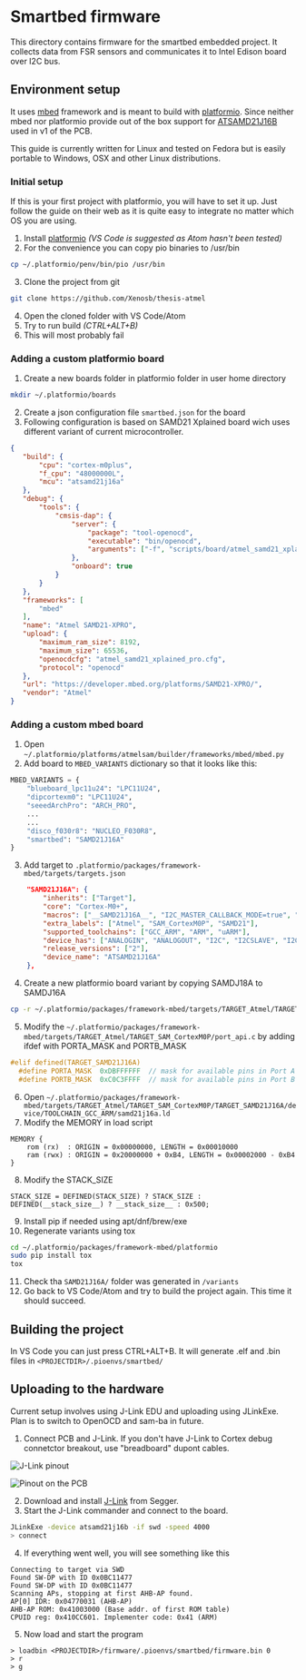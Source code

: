 # Smartbed firmware

This directory contains firmware for the smartbed embedded project. It collects data from FSR sensors and communicates it to Intel Edison board over I2C bus.

## Environment setup

It uses [mbed](https://www.mbed.com/en/) framework and is meant to build with [platformio](http://platformio.org/). Since neither mbed nor platformio provide out of the box support for [ATSAMD21J16B](http://www.microchip.com/wwwproducts/en/ATSAMD21J16) used in v1 of the PCB.

This guide is currently written for Linux and tested on Fedora but is easily portable to Windows, OSX and other Linux distributions.

### Initial setup

If this is your first project with platformio, you will have to set it up. Just follow the guide on their web as it is quite easy to integrate no matter which OS you are using. 

1. Install [platformio](http://platformio.org/platformio-ide) _(VS Code is suggested as Atom hasn't been tested)_
2. For the convenience you can copy pio binaries to /usr/bin

```sh
cp ~/.platformio/penv/bin/pio /usr/bin
```

3. Clone the project from git

```sh
git clone https://github.com/Xenosb/thesis-atmel
```

4. Open the cloned folder with VS Code/Atom
5. Try to run build _(CTRL+ALT+B)_
6. This will most probably fail

### Adding a custom platformio board

1. Create a new boards folder in platformio folder in user home directory

```sh
mkdir ~/.platformio/boards
```

 2. Create a json configuration file ```smartbed.json``` for the board
 3. Following configuration is based on SAMD21 Xplained board wich uses different variant of current microcontroller.

 ```JSON
 {
    "build": {
        "cpu": "cortex-m0plus",
        "f_cpu": "48000000L",
        "mcu": "atsamd21j16a"
    },
    "debug": {
        "tools": {
            "cmsis-dap": {
                "server": {
                    "package": "tool-openocd",
                    "executable": "bin/openocd",
                    "arguments": ["-f", "scripts/board/atmel_samd21_xplained_pro.cfg"]
                },
                "onboard": true
            }
        }
    },
    "frameworks": [
        "mbed"
    ],
    "name": "Atmel SAMD21-XPRO",
    "upload": {
        "maximum_ram_size": 8192,
        "maximum_size": 65536,
        "openocdcfg": "atmel_samd21_xplained_pro.cfg",
        "protocol": "openocd"
    },
    "url": "https://developer.mbed.org/platforms/SAMD21-XPRO/",
    "vendor": "Atmel"
}
```
### Adding a custom mbed board

1. Open ```~/.platformio/platforms/atmelsam/builder/frameworks/mbed/mbed.py```
2. Add board to ```MBED_VARIANTS``` dictionary so that it looks like this:
```python
MBED_VARIANTS = {
    "blueboard_lpc11u24": "LPC11U24",
    "dipcortexm0": "LPC11U24",
    "seeedArchPro": "ARCH_PRO",
    ...
    ...
    "disco_f030r8": "NUCLEO_F030R8",
    "smartbed": "SAMD21J16A"
}
```
3. Add target to ```.platformio/packages/framework-mbed/targets/targets.json```
```json
    "SAMD21J16A": {
        "inherits": ["Target"],
        "core": "Cortex-M0+",
        "macros": ["__SAMD21J16A__", "I2C_MASTER_CALLBACK_MODE=true", "EXTINT_CALLBACK_MODE=true", "USART_CALLBACK_MODE=true", "TC_ASYNC=true"],
        "extra_labels": ["Atmel", "SAM_CortexM0P", "SAMD21"],
        "supported_toolchains": ["GCC_ARM", "ARM", "uARM"],
        "device_has": ["ANALOGIN", "ANALOGOUT", "I2C", "I2CSLAVE", "I2C_ASYNCH", "INTERRUPTIN", "PORTIN", "PORTINOUT", "PORTOUT", "PWMOUT", "RTC", "SERIAL", "SERIAL_ASYNCH", "SERIAL_FC", "SLEEP", "SPI", "SPISLAVE", "SPI_ASYNCH"],
        "release_versions": ["2"],
        "device_name": "ATSAMD21J16A"
    },
```

4. Create a new platformio board variant by copying SAMDJ18A to SAMDJ16A
```sh
cp -r ~/.platformio/packages/framework-mbed/targets/TARGET_Atmel/TARGET_SAM_CortexM0P/TARGET_SAMD21J18A ~/.platformio/packages/framework-mbed/targets/TARGET_Atmel/TARGET_SAM_CortexM0P/TARGET_SAMD21J16A
```
5. Modify the ```~/.platformio/packages/framework-mbed/targets/TARGET_Atmel/TARGET_SAM_CortexM0P/port_api.c``` by adding ifdef with PORTA_MASK and PORTB_MASK
```c
#elif defined(TARGET_SAMD21J16A)
  #define PORTA_MASK  0xDBFFFFFF  // mask for available pins in Port A
  #define PORTB_MASK  0xC0C3FFFF  // mask for available pins in Port B
```
6. Open ```~/.platformio/packages/framework-mbed/targets/TARGET_Atmel/TARGET_SAM_CortexM0P/TARGET_SAMD21J16A/device/TOOLCHAIN_GCC_ARM/samd21j16a.ld```
7. Modify the MEMORY in load script
```
MEMORY {
    rom (rx)  : ORIGIN = 0x00000000, LENGTH = 0x00010000
    ram (rwx) : ORIGIN = 0x20000000 + 0xB4, LENGTH = 0x00002000 - 0xB4
}
```
8. Modify the STACK_SIZE
```
STACK_SIZE = DEFINED(STACK_SIZE) ? STACK_SIZE : DEFINED(__stack_size__) ? __stack_size__ : 0x500;
```
9. Install pip if needed using apt/dnf/brew/exe
10. Regenerate variants using tox
```sh
cd ~/.platformio/packages/framework-mbed/platformio
sudo pip install tox
tox
```
11. Check tha ```SAMD21J16A/``` folder was generated in ```/variants```
12. Go back to VS Code/Atom and try to build the project again. This time it should succeed.

## Building the project

In VS Code you can just press CTRL+ALT+B. It will generate .elf and .bin files in ```<PROJECTDIR>/.pioenvs/smartbed/```

## Uploading to the hardware

Current setup involves using J-Link EDU and uploading using JLinkExe. Plan is to switch to OpenOCD and sam-ba in future.

1. Connect PCB and J-Link. If you don't have J-Link to Cortex debug connetctor breakout, use "breadboard" dupont cables.

![J-Link pinout](https://github.com/Xenosb/thesis-atmel/firmware/images/conjtag.png "J-Link pinout")

![Pinout on the PCB](https://github.com/Xenosb/thesis-atmel/firmware/images/conpng.png "Pinout on the PCB")

2. Download and install [J-Link](https://www.segger.com/downloads/jlink) from Segger.
3. Start the J-Link commander and connect to the board.
```sh
JLinkExe -device atsamd21j16b -if swd -speed 4000
> connect
```
4. If everything went well, you will see something like this
```
Connecting to target via SWD
Found SW-DP with ID 0x0BC11477
Found SW-DP with ID 0x0BC11477
Scanning APs, stopping at first AHB-AP found.
AP[0] IDR: 0x04770031 (AHB-AP)
AHB-AP ROM: 0x41003000 (Base addr. of first ROM table)
CPUID reg: 0x410CC601. Implementer code: 0x41 (ARM)
```
5. Now load and start the program
```
> loadbin <PROJECTDIR>/firmware/.pioenvs/smartbed/firmware.bin 0
> r
> g
```